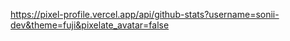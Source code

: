 https://pixel-profile.vercel.app/api/github-stats?username=sonii-dev&theme=fuji&pixelate_avatar=false
